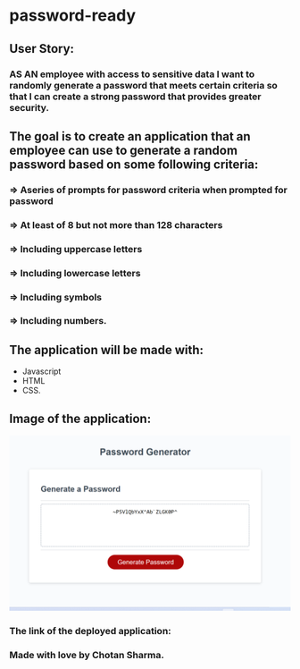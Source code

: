 # password-ready

## User Story:
### AS AN employee with access to sensitive data I want to randomly generate a password that meets certain criteria so that I can create a strong password that provides greater security.

## The goal is to create an application that an employee can use to generate a random password based on some following criteria:
   
   ### => Aseries of prompts for password criteria when prompted for password 
   ### => At least of 8 but not more than 128 characters
   ### => Including uppercase letters
   ### => Including lowercase letters
   ### => Including symbols
   ### => Including numbers.
   
## The application will be made with:
   * Javascript
   * HTML
   * CSS.
   
## Image of the application:

![screenshot](./assets/images/Screenshot(password-ready).png/)

### The link of the deployed application:


### Made with love by Chotan Sharma.
